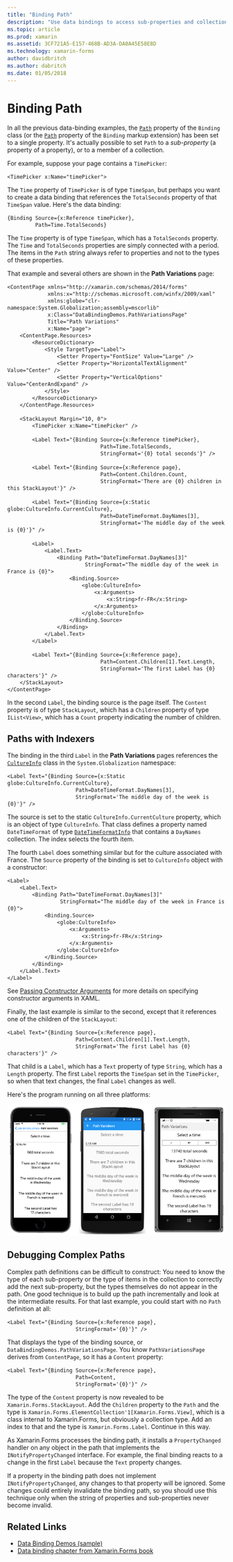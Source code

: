 ```yaml
---
title: "Binding Path"
description: "Use data bindings to access sub-properties and collection members"
ms.topic: article
ms.prod: xamarin
ms.assetid: 3CF721A5-E157-468B-AD3A-DA0A45E58E8D
ms.technology: xamarin-forms
author: davidbritch
ms.author: dabritch
ms.date: 01/05/2018
---
```


# Binding Path

In all the previous data-binding examples, the [`Path`](https://developer.xamarin.com/api/property/Xamarin.Forms.Binding.Path/) property of the `Binding` class (or the [`Path`](https://developer.xamarin.com/api/property/Xamarin.Forms.Xaml.BindingExtension.Path/) property of the `Binding` markup extension) has been set to a single property. It's actually possible to set `Path` to a *sub-property* (a property of a property), or to a member of a collection.

For example, suppose your page contains a `TimePicker`:

```xaml
<TimePicker x:Name="timePicker">
```

The `Time` property of `TimePicker` is of type `TimeSpan`, but perhaps you want to create a data binding that references the `TotalSeconds` property of that `TimeSpan` value. Here's the data binding:

```xaml
{Binding Source={x:Reference timePicker},
         Path=Time.TotalSeconds}
```
         
The `Time` property is of type `TimeSpan`, which has a `TotalSeconds` property. The `Time` and `TotalSeconds` properties are simply connected with a period. The items in the `Path` string always refer to properties and not to the types of these properties.

That example and several others are shown in the **Path Variations** page:

```xaml
<ContentPage xmlns="http://xamarin.com/schemas/2014/forms"
             xmlns:x="http://schemas.microsoft.com/winfx/2009/xaml"
             xmlns:globe="clr-namespace:System.Globalization;assembly=mscorlib"
             x:Class="DataBindingDemos.PathVariationsPage"
             Title="Path Variations"
             x:Name="page">
    <ContentPage.Resources>
        <ResourceDictionary>
            <Style TargetType="Label">
                <Setter Property="FontSize" Value="Large" />
                <Setter Property="HorizontalTextAlignment" Value="Center" />
                <Setter Property="VerticalOptions" Value="CenterAndExpand" />
            </Style>
        </ResourceDictionary>
    </ContentPage.Resources>
    
    <StackLayout Margin="10, 0">
        <TimePicker x:Name="timePicker" />

        <Label Text="{Binding Source={x:Reference timePicker},
                              Path=Time.TotalSeconds,
                              StringFormat='{0} total seconds'}" />

        <Label Text="{Binding Source={x:Reference page},
                              Path=Content.Children.Count,
                              StringFormat='There are {0} children in this StackLayout'}" />
        
        <Label Text="{Binding Source={x:Static globe:CultureInfo.CurrentCulture},
                              Path=DateTimeFormat.DayNames[3],
                              StringFormat='The middle day of the week is {0}'}" />

        <Label>
            <Label.Text>
                <Binding Path="DateTimeFormat.DayNames[3]"
                         StringFormat="The middle day of the week in France is {0}">
                    <Binding.Source>
                        <globe:CultureInfo>
                            <x:Arguments>
                                <x:String>fr-FR</x:String>
                            </x:Arguments>
                        </globe:CultureInfo>
                    </Binding.Source>
                </Binding>
            </Label.Text>
        </Label>

        <Label Text="{Binding Source={x:Reference page},
                              Path=Content.Children[1].Text.Length,
                              StringFormat='The first Label has {0} characters'}" />
    </StackLayout>
</ContentPage>
```

In the second `Label`, the binding source is the page itself. The `Content` property is of type `StackLayout`, which has a `Children` property of type `IList<View>`, which has a `Count` property indicating the number of children.

## Paths with Indexers

The binding in the third `Label` in the **Path Variations** pages references the [`CultureInfo`](https://developer.xamarin.com/api/type/System.Globalization.CultureInfo/) class in the `System.Globalization` namespace:

```xaml
<Label Text="{Binding Source={x:Static globe:CultureInfo.CurrentCulture},
                      Path=DateTimeFormat.DayNames[3],
                      StringFormat='The middle day of the week is {0}'}" />
```

The source is set to the static `CultureInfo.CurrentCulture` property, which is an object of type `CultureInfo`. That class defines a property named `DateTimeFormat` of type [`DateTimeFormatInfo`](https://developer.xamarin.com/api/type/System.Globalization.DateTimeFormatInfo/) that contains a `DayNames` collection. The index selects the fourth item.

The fourth `Label` does something similar but for the culture associated with France. The `Source` property of the binding is set to `CultureInfo` object with a constructor:

```xaml
<Label>
    <Label.Text>
        <Binding Path="DateTimeFormat.DayNames[3]"
                 StringFormat="The middle day of the week in France is {0}">
            <Binding.Source>
                <globe:CultureInfo>
                    <x:Arguments>
                        <x:String>fr-FR</x:String>
                    </x:Arguments>
                </globe:CultureInfo>
            </Binding.Source>
        </Binding>
    </Label.Text>
</Label>
```

See [Passing Constructor Arguments](~/xamarin-forms/xaml/passing-arguments.md#constructor_arguments) for more details on specifying constructor arguments in XAML.

Finally, the last example is similar to the second, except that it references one of the children of the `StackLayout`:

```xaml
<Label Text="{Binding Source={x:Reference page},
                      Path=Content.Children[1].Text.Length,
                      StringFormat='The first Label has {0} characters'}" />
```

That child is a `Label`, which has a `Text` property of type `String`, which has a `Length` property. The first `Label` reports the `TimeSpan` set in the `TimePicker`, so when that text changes, the final `Label` changes as well.

Here's the program running on all three platforms:

[![Path Variations](binding-path-images/pathvariations-small.png "Path Variations")](binding-path-images/pathvariations-large.png "Path Variations")

## Debugging Complex Paths

Complex path definitions can be difficult to construct: You need to know the type of each sub-property or the type of items in the collection to correctly add the next sub-property, but the types themselves do not appear in the path. One good technique is to build up the path incrementally and look at the intermediate results. For that last example, you could start with no `Path` definition at all:

```xaml
<Label Text="{Binding Source={x:Reference page},
                      StringFormat='{0}'}" />
```

That displays the type of the binding source, or `DataBindingDemos.PathVariationsPage`. You know `PathVariationsPage` derives from `ContentPage`, so it has a `Content` property:

```xaml
<Label Text="{Binding Source={x:Reference page},
                      Path=Content,
                      StringFormat='{0}'}" />
```

The type of the `Content` property is now revealed to be `Xamarin.Forms.StackLayout`. Add the `Children` property to the `Path` and the type is `Xamarin.Forms.ElementCollection'1[Xamarin.Forms.View]`, which is a class internal to Xamarin.Forms, but obviously a collection type. Add an index to that and the type is `Xamarin.Forms.Label`. Continue in this way.

As Xamarin.Forms processes the binding path, it installs a `PropertyChanged` handler on any object in the path that implements the `INotifyPropertyChanged` interface. For example, the final binding reacts to a change in the first `Label` because the `Text` property changes. 

If a property in the binding path does not implement `INotifyPropertyChanged`, any changes to that property will be ignored. Some changes could entirely invalidate the binding path, so you should use this technique only when the string of properties and sub-properties never become invalid.



## Related Links

- [Data Binding Demos (sample)](https://developer.xamarin.com/samples/xamarin-forms/DataBindingDemos/)
- [Data binding chapter from Xamarin.Forms book](~/xamarin-forms/creating-mobile-apps-xamarin-forms/summaries/chapter16.md)
